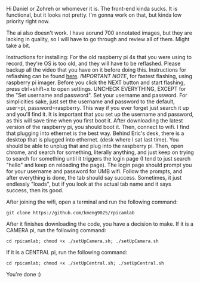 Hi Daniel or Zohreh or whomever it is.
The front-end kinda sucks. It is functional, but it looks not pretty. I'm gonna work on that, but kinda low priority right now.

The ai also doesn't work. I have aorund 700 annotated images, but they are lacking in quality, so I will have to go through and review all of them. Might take a bit.

Instructions for installing:
For the old raspberry pi 4s that you were using to record, they're OS is too old, and they will have to be reflashed. Please backup all the video that you have on it before doing this. Instructions for reflashing can be found [here](https://www.raspberrypi.com/documentation/computers/getting-started.html#installing-the-operating-system).
*IMPORTANT NOTE*, for fastest flashing, using raspberry pi imager. Before you click the NEXT button and start flashing, press ctrl+shift+x to open settings. UNCHECK EVERYTHING, EXCEPT for the "Set username and password". Set your username and password. For simplicities sake, just set the username and password to the default, user=pi, password=raspberry. This way if you ever forget just search it up and you'll find it. It is important that you set up the username and password, as this will save time when you first boot it.
After downloading the latest version of the raspberry pi, you should boot it. 
Then, connect to wifi. I find that plugging into ethernet is the best way. Behind Eric's desk, there is a desktop that is plugged into ethernet. (desk where I sat last time). You should be able to unplug that and plug into the raspberry pi. Then, open chrome, and search for something, literally anything, and just keep on trying to search for something until it triggers the login page (I tend to just search "hello" and keep on reloading the page). The login page should prompt you for your username and password for UMB wifi. Follow the prompts, and after everything is done, the tab should say success. Sometimes, it just endlessly "loads", but if you look at the actual tab name and it says success, then its good.

After joining the wifi, open a terminal and run the following command: 
```
git clone https://github.com/kmeng9025/rpicamlab
```
After it finishes downloading the code, you have a decision to make.
If it is a CAMERA pi, run the following command: 
```
cd rpicamlab; chmod +x ./setUpCamera.sh; ./setUpCamera.sh
```
If it is a CENTRAL pi, run the following command: 
```
cd rpicamlab; chmod +x ./setUpCentral.sh; ./setUpCentral.sh
```

You're done :)
